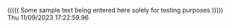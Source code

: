 ((((( Some sample text being entered here solely for testing purposes ))))) Thu 11/09/2023 17:22:59.96
